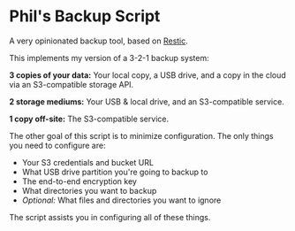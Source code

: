 # Phil's Backup Script

A very opinionated backup tool, based on [Restic](https://restic.net/).

This implements my version of a 3-2-1 backup system:

**3 copies of your data:** Your local copy, a USB drive, and a copy in the cloud via an
S3-compatible storage API.

**2 storage mediums:** Your USB & local drive, and an S3-compatible service.

**1 copy off-site:** The S3-compatible service.

The other goal of this script is to minimize configuration. The only things you need to configure
are:

* Your S3 credentials and bucket URL
* What USB drive partition you're going to backup to
* The end-to-end encryption key
* What directories you want to backup
* _Optional:_ What files and directories you want to ignore

The script assists you in configuring all of these things.
